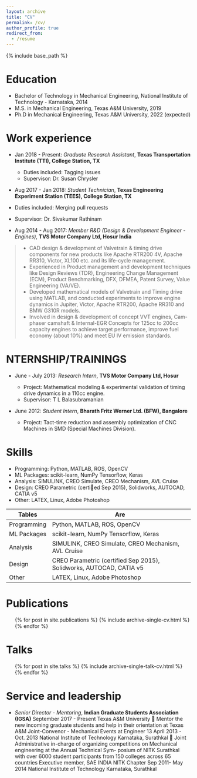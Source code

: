 ```yaml
---
layout: archive
title: "CV"
permalink: /cv/
author_profile: true
redirect_from:
  - /resume
---
```


{% include base_path %}

Education
======
* Bachelor of Technology in Mechanical Engineering, National Institute of Technology - Karnataka, 2014
* M.S. in Mechanical Engineering, Texas A&M University, 2019
* Ph.D in Mechanical Engineering, Texas A&M University, 2022 (expected)

Work experience
======
* Jan 2018 - Present: *Graduate Research Assistant*, **Texas Transportation Institute (TTI), College Station, TX**
  * Duties included: Tagging issues
  * Supervisor: Dr. Susan Chrysler

*  Aug 2017 - Jan 2018: *Student Technician*, **Texas Engineering Experiment Station (TEES), College Station, TX**
  * Duties included: Merging pull requests
  * Supervisor: Dr. Sivakumar Rathinam

* Aug 2014 - Aug 2017: *Member R&D (Design & Development Engineer - Engines)*, **TVS Motor Company Ltd, Hosur India**
> * CAD design & development of Valvetrain & timing drive components for new products like Apache RTR200 4V, Apache RR310, Victor, XL100 etc. and its life-cycle management.
>  * Experienced in Product management and development techniques like Design Reviews (TDR), Engineering Change Management (ECM), Product Benchmarking, DFX, DFMEA, Patent Survey, Value Engineering (VA/VE).
>  * Developed mathematical models of Valvetrain and Timing drive using MATLAB, and conducted experiments to improve engine dynamics in Jupiter, Victor, Apache RTR200, Apache RR310 and BMW G310R models.
>  * Involved in design & development of concept VVT engines, Cam-phaser camshaft & Internal-EGR Concepts for 125cc to 200cc capacity engines to achieve target performance, improve fuel economy (about 10%) and meet EU IV emission standards.

NTERNSHIP/TRAININGS
======
* June - July 2013: *Research Intern*, **TVS Motor Company Ltd, Hosur**
  * Project: Mathematical modeling & experimental validation of timing drive dynamics in a 110cc engine.
  * Supervisor: T L Balasubramanian

* June 2012: *Student Intern*, **Bharath Fritz Werner Ltd. (BFW), Bangalore**
  * Project: Tact-time reduction and assembly optimization of CNC Machines in SMD (Special Machines Division).

Skills
======
* Programming: Python, MATLAB, ROS, OpenCV
* ML Packages: scikit-learn, NumPy Tensorflow, Keras
* Analysis: SIMULINK, CREO Simulate, CREO Mechanism, AVL Cruise
* Design: CREO Parametric (certied Sep 2015), Solidworks, AUTOCAD, CATIA v5
* Other: LATEX, Linux, Adobe Photoshop

| Tables        | Are                                                                |
| ------------- |--------------------------------------------------------------------|
| Programming   | Python, MATLAB, ROS, OpenCV                                        |
| ML Packages   | scikit-learn, NumPy Tensorflow, Keras                              |
| Analysis      | SIMULINK, CREO Simulate, CREO Mechanism, AVL Cruise                |
| Design        | CREO Parametric (certified Sep 2015), Solidworks, AUTOCAD, CATIA v5|
| Other         | LATEX, Linux, Adobe Photoshop                                      |

Publications
======
  <ul>{% for post in site.publications %}
    {% include archive-single-cv.html %}
  {% endfor %}</ul>
  
Talks
======
  <ul>{% for post in site.talks %}
    {% include archive-single-talk-cv.html %}
  {% endfor %}</ul>
  
<!-- Teaching
======
  <ul>{% for post in site.teaching %}
    {% include archive-single-cv.html %}
  {% endfor %}</ul> -->
  
Service and leadership
======
* *Senior Director - Mentoring*, **Indian Graduate Students Association (IGSA)** September 2017 - Present
Texas A&M University
 Mentor the new incoming graduate students and help in their orientation at Texas A&M
Joint-Convenor - Mechanical Events at Engineer 13 April 2013 - Oct. 2013
National Institute of Technology Karnataka, Surathkal
 Joint Administrative in-charge of organizing competitions on Mechanical engineering at the Annual Technical Sym-
posium of NITK Surathkal with over 6000 student participants from 150 colleges across 65 countries
Executive member, SAE INDIA NITK Chapter Sep 2011- May 2014
National Institute of Technology Karnataka, Surathkal
